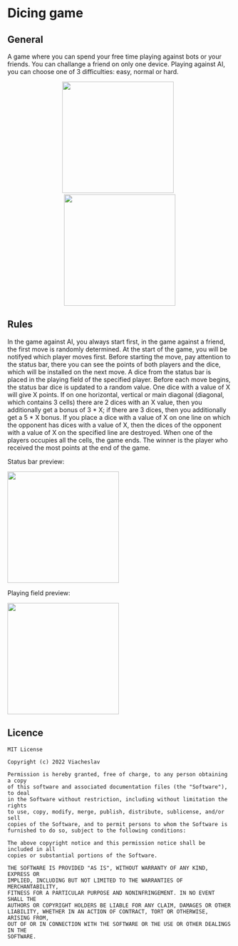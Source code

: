 # Dicing game

## General
A game where you can spend your free time playing against bots or your friends. You can challange a friend on only one device. Playing against AI, you can choose one of 3 difficulties: easy, normal or hard.
<p align="center">
  <img src="https://github.com/viacheslav-chugunov/dicing-game/blob/master/images/menu_preview.png" width="250" >
  <b>&nbsp</b>
  <img src="https://github.com/viacheslav-chugunov/dicing-game/blob/master/images/game_preview.png" width="250" >
</p>

## Rules
In the game against AI, you always start first, in the game against a friend, the first move is randomly determined. At the start of the game, you will be notifyed which player moves first. Before starting the move, pay attention to the status bar, there you can see the points of both players and the dice, which will be installed on the next move. A dice from the status bar is placed in the playing field of the specified player. Before each move begins, the status bar dice is updated to a random value. One dice with a value of X will give X points. If on one horizontal, vertical or main diagonal (diagonal, which contains 3 cells) there are 2 dices with an X value, then you additionally get a bonus of 3 * X; if there are 3 dices, then you additionally get a 5 * X bonus. If you place a dice with a value of X on one line on which the opponent has dices with a value of X, then the dices of the opponent with a value of X on the specified line are destroyed. When one of the players occupies all the cells, the game ends. The winner is the player who received the most points at the end of the game.

Status bar preview:
<p align="start">
  <img src="https://github.com/viacheslav-chugunov/dicing-game/blob/master/images/status_bar.jpg" width="250" >
</p>

Playing field preview:
<p align="start">
  <img src="https://github.com/viacheslav-chugunov/dicing-game/blob/master/images/playing_field.jpg" width="250" >
</p>

## Licence
```
MIT License

Copyright (c) 2022 Viacheslav

Permission is hereby granted, free of charge, to any person obtaining a copy
of this software and associated documentation files (the "Software"), to deal
in the Software without restriction, including without limitation the rights
to use, copy, modify, merge, publish, distribute, sublicense, and/or sell
copies of the Software, and to permit persons to whom the Software is
furnished to do so, subject to the following conditions:

The above copyright notice and this permission notice shall be included in all
copies or substantial portions of the Software.

THE SOFTWARE IS PROVIDED "AS IS", WITHOUT WARRANTY OF ANY KIND, EXPRESS OR
IMPLIED, INCLUDING BUT NOT LIMITED TO THE WARRANTIES OF MERCHANTABILITY,
FITNESS FOR A PARTICULAR PURPOSE AND NONINFRINGEMENT. IN NO EVENT SHALL THE
AUTHORS OR COPYRIGHT HOLDERS BE LIABLE FOR ANY CLAIM, DAMAGES OR OTHER
LIABILITY, WHETHER IN AN ACTION OF CONTRACT, TORT OR OTHERWISE, ARISING FROM,
OUT OF OR IN CONNECTION WITH THE SOFTWARE OR THE USE OR OTHER DEALINGS IN THE
SOFTWARE.
```
